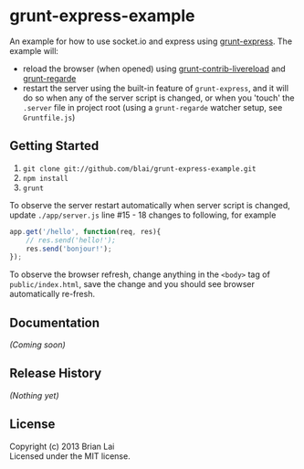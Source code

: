 # grunt-express-example

An example for how to use socket.io and express using [grunt-express](https://github.com/blai/grunt-express). The example will:

* reload the browser (when opened) using [grunt-contrib-livereload](https://github.com/gruntjs/grunt-contrib-livereload) and [grunt-regarde](https://github.com/yeoman/grunt-regarde)
* restart the server using the built-in feature of `grunt-express`, and it will do so when any of the server script is changed, or when you 'touch' the `.server` file in project root (using a `grunt-regarde` watcher setup, see `Gruntfile.js`)


## Getting Started

1. `git clone git://github.com/blai/grunt-express-example.git`
2. `npm install`
3. `grunt`

To observe the server restart automatically when server script is changed, update `./app/server.js` line #15 - 18 changes to following, for example

```javascript
app.get('/hello', function(req, res){
    // res.send('hello!');
    res.send('bonjour!');
});
```

To observe the browser refresh, change anything in the `<body>` tag of `public/index.html`, save the change and you should see browser automatically re-fresh.

## Documentation
_(Coming soon)_

## Release History
_(Nothing yet)_

## License
Copyright (c) 2013 Brian Lai  
Licensed under the MIT license.
